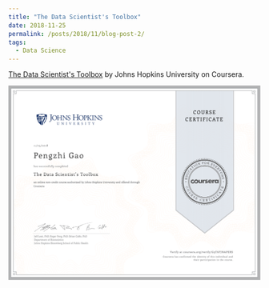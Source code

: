 ```yaml
---
title: "The Data Scientist's Toolbox"
date: 2018-11-25
permalink: /posts/2018/11/blog-post-2/
tags:
  - Data Science
---
```


[The Data Scientist's Toolbox](https://www.coursera.org/learn/data-scientists-tools) by Johns Hopkins University on Coursera.

<div  align="center">
<img src='/images/DS_Toolbox.png'>
</div>

